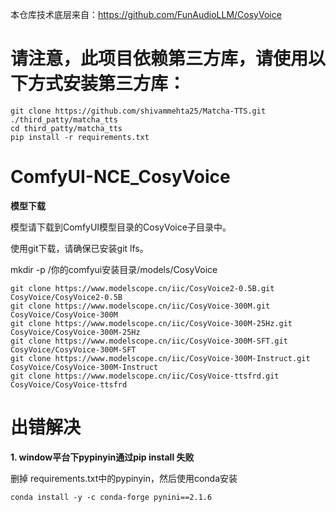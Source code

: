 本仓库技术底层来自：https://github.com/FunAudioLLM/CosyVoice

# 请注意，此项目依赖第三方库，请使用以下方式安装第三方库：
```
git clone https://github.com/shivammehta25/Matcha-TTS.git ./third_patty/matcha_tts
cd third_patty/matcha_tts
pip install -r requirements.txt
```

# ComfyUI-NCE_CosyVoice

**模型下载**

模型请下载到ComfyUI模型目录的CosyVoice子目录中。

使用git下载，请确保已安装git lfs。

mkdir -p /你的comfyui安装目录/models/CosyVoice

```
git clone https://www.modelscope.cn/iic/CosyVoice2-0.5B.git CosyVoice/CosyVoice2-0.5B
git clone https://www.modelscope.cn/iic/CosyVoice-300M.git CosyVoice/CosyVoice-300M
git clone https://www.modelscope.cn/iic/CosyVoice-300M-25Hz.git CosyVoice/CosyVoice-300M-25Hz
git clone https://www.modelscope.cn/iic/CosyVoice-300M-SFT.git CosyVoice/CosyVoice-300M-SFT
git clone https://www.modelscope.cn/iic/CosyVoice-300M-Instruct.git CosyVoice/CosyVoice-300M-Instruct
git clone https://www.modelscope.cn/iic/CosyVoice-ttsfrd.git CosyVoice/CosyVoice-ttsfrd
```

# 出错解决

**1. window平台下pypinyin通过pip install 失败**

删掉 requirements.txt中的pypinyin，然后使用conda安装

```
conda install -y -c conda-forge pynini==2.1.6
```

